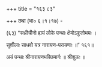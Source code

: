 +++
title = "१६३ ८३"

+++
तथा (भा० ६।१।१७) - 

(६३) "सध्रीचीनो ह्ययं लोके पन्थाः क्षेमोऽकुतोभयः । 

सुशीलाः साधवो यत्र नारायण-परायणाः ॥” १६१॥ 

अयं पन्थाः श्रीनारायणभक्तिमार्गः ॥ श्रीशुकः ॥ 
